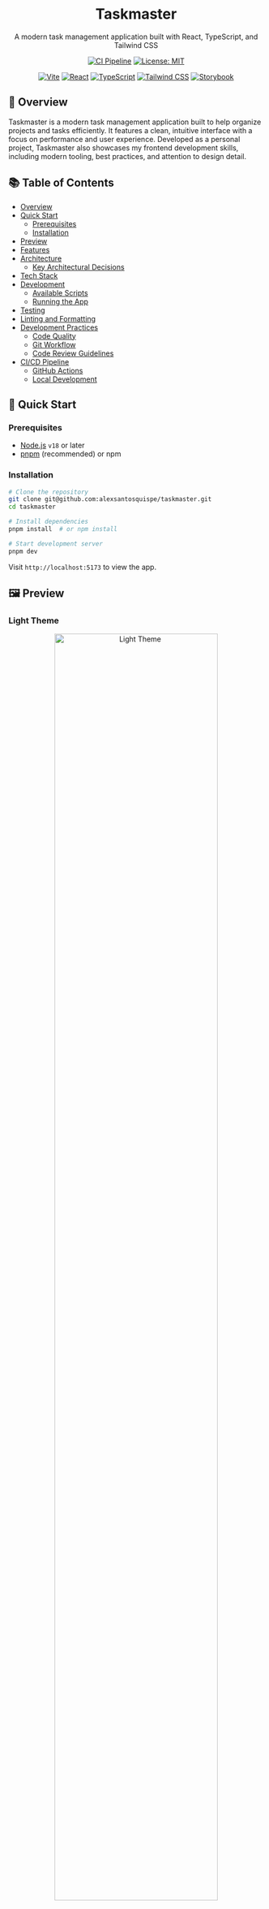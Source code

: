 <div align="center">
  <h1>Taskmaster</h1>
  <p align="center">
    A modern task management application built with React, TypeScript, and Tailwind CSS
  </p>

[![CI Pipeline](https://github.com/alexsantosquispe/taskmaster/actions/workflows/github_ci.yml/badge.svg?branch=main)](https://github.com/alexsantosquispe/taskmaster/actions/workflows/github_ci.yml)
[![License: MIT](https://img.shields.io/badge/License-MIT-yellow.svg)](https://opensource.org/licenses/MIT)

[![Vite](https://img.shields.io/badge/Vite-646CFF?style=for-the-badge&logo=vite&logoColor=white)](https://vitejs.dev/)
[![React](https://img.shields.io/badge/React-20232A?style=for-the-badge&logo=react&logoColor=61DAFB)](https://react.dev/)
[![TypeScript](https://img.shields.io/badge/TypeScript-3178C6?style=for-the-badge&logo=typescript&logoColor=white)](https://www.typescriptlang.org/)
[![Tailwind CSS](https://img.shields.io/badge/TailwindCSS-06B6D4?style=for-the-badge&logo=tailwindcss&logoColor=white)](https://tailwindcss.com/)
[![Storybook](https://img.shields.io/badge/Storybook-FF4785?style=for-the-badge&logo=storybook&logoColor=white)](https://storybook.js.org/)

</div>

## 📌 Overview

Taskmaster is a modern task management application built to help organize projects and tasks efficiently. It features a clean, intuitive interface with a focus on performance and user experience. Developed as a personal project, Taskmaster also showcases my frontend development skills, including modern tooling, best practices, and attention to design detail.

## 📚 Table of Contents

- [Overview](#overview)
- [Quick Start](#quick-start)
  - [Prerequisites](#prerequisites)
  - [Installation](#installation)
- [Preview](#preview)
- [Features](#features)
- [Architecture](#architecture)
  - [Key Architectural Decisions](#key-architectural-decisions)
- [Tech Stack](#tech-stack)
- [Development](#development)
  - [Available Scripts](#available-scripts)
  - [Running the App](#running-the-app)
- [Testing](#testing)
- [Linting and Formatting](#linting-and-formatting)
- [Development Practices](#development-practices)
  - [Code Quality](#code-quality)
  - [Git Workflow](#git-workflow)
  - [Code Review Guidelines](#code-review-guidelines)
- [CI/CD Pipeline](#cicd-pipeline)
  - [GitHub Actions](#github-actions)
  - [Local Development](#local-development)

## 🚀 Quick Start

### Prerequisites

- [Node.js](https://nodejs.org/) `v18` or later
- [pnpm](https://pnpm.io/) (recommended) or npm

### Installation

```bash
# Clone the repository
git clone git@github.com:alexsantosquispe/taskmaster.git
cd taskmaster

# Install dependencies
pnpm install  # or npm install

# Start development server
pnpm dev
```

Visit `http://localhost:5173` to view the app.

## 🖼️ Preview

### Light Theme

<div align="center">
  <img src="./screenshots/light.webp" alt="Light Theme" width="80%"/>
</div>

### Dark Theme

<div align="center">
  <img src="./screenshots/dark.webp" alt="Dark Theme" width="80%"/>
</div>

## 🚀 Features

- 📝 Create and manage tasks and projects
- 👥 Multi-user support
- 🌓 Light and dark mode
- 📱 Responsive design
- 🧪 Component testing with Jest and React Testing Library
- 📖 Component documentation with Storybook
- 🚀 Fast development with Vite
- 🎨 Modern UI with Tailwind CSS
- 🔍 Type-safe with TypeScript

## 🏗️ Architecture

The application follows a modern React architecture with a focus on component composition and separation of concerns:

```
src/
├── components/           # Reusable UI components
│   ├── atoms/           # Atomic design atoms (basic building blocks)
│   └── molecules/       # Composed components from atoms
├── config/              # Application configuration
├── contexts/            # React context providers
├── hooks/               # Custom React hooks
├── icons/               # SVG icons and icon components
├── models/              # TypeScript interfaces and types
├── pages/               # Page components (routes)
│   ├── Dashboard/       # Main dashboard view
│   ├── Tasks/           # Tasks management
│   ├── Projects/        # Projects management
│   ├── Reports/         # Analytics and reporting
│   └── Detail/          # Detailed view components
├── services/            # API and service layer
└── utils/               # Utility functions and helpers
    └── mocks/           # Mock data for development
```

### Key Architectural Decisions

1. **Component Architecture**:
   - Atomic Design methodology for component organization
   - Reusable, composable UI components
   - Container/Presentational component pattern

2. **State Management**:
   - React Context API for global state
   - Local component state for UI-specific state

3. **Styling**:
   - Utility-first CSS with Tailwind CSS
   - Component-scoped styles

4. **Type Safety**:
   - Full TypeScript support
   - Strict type checking enabled

## 📦 Tech Stack

- **Frontend Framework**: React 18
- **Language**: TypeScript
- **Build Tool**: Vite
- **Styling**: Tailwind CSS
- **Testing**: Jest, React Testing Library
- **Linting**: ESLint
- **Formatting**: Prettier
- **Version Control**: Git

## 🚀 Development

### Available Scripts

- `dev` - Start development server
- `build` - Build for production
- `preview` - Preview production build
- `test` - Run tests
- `test:coverage` - Run tests with coverage
- `test:update` - Update test snapshots
- `lint` - Run linter
- `format` - Format code with Prettier
- `storybook` - Start Storybook
- `build-storybook` - Build Storybook

### Running the App

1. Start the development server:

   ```bash
   pnpm dev
   ```

   The app will be available at `http://localhost:5173`

2. (Optional) Run Storybook to view components in isolation:
   ```bash
   pnpm storybook
   ```
   Storybook will be available at `http://localhost:6006`

## 🧪 Testing

We use Jest and React Testing Library for testing our components and utilities. To run the tests, use the following commands:

```bash
# Run all tests
pnpm test

# Run tests with coverage
pnpm test:coverage

# Update test snapshots
pnpm test:update

# Run tests in watch mode
pnpm test:watch
```

## 🧹 Linting and Formatting

This project uses ESLint for code linting and Prettier for code formatting. We recommend setting up your editor to automatically format and fix linting issues on save.

## 🛠 Development Practices

### Code Quality

- **TypeScript**: Strict mode enabled for type safety
- **ESLint**: Custom configuration following best practices
- **Prettier**: Consistent code formatting
- **Husky**: Git hooks for pre-commit and pre-push
  - Pre-commit: Runs linting and type checking
  - Pre-push: Runs tests to ensure code quality

### Git Workflow

1. **Branch Naming**: `feature/feature-name`, `bugfix/description`, `hotfix/description`
2. **Commit Messages**: Follow [Conventional Commits](https://www.conventionalcommits.org/)
3. **Pull Requests**:
   - Link to related issues
   - Include screenshots for UI changes
   - Request code reviews
   - Ensure all tests pass

### Code Review Guidelines

- Follow SOLID principles
- Keep components small and focused
- Write meaningful commit messages
- Add appropriate test coverage
- Document complex logic

## 🚀 CI/CD Pipeline

### GitHub Actions

The project includes GitHub Actions workflows for continuous integration:

1. **CI Pipeline** ([.github/workflows/github_ci.yml](https://github.com/alexsantosquispe/taskmaster/actions/workflows/github_ci.yml))
   - Runs on every push and pull request
   - Checks code formatting with Prettier
   - Runs ESLint for code quality
   - Executes unit tests with Jest
   - Generates test coverage reports
   - Builds the application

2. **Deployment**
   - Automatic deployment to production on merge to `main`
   - Preview deployments for pull requests

### Local Development

#### Pre-commit Hooks

Husky is configured to run the following on `git commit`:

- Linting with ESLint
- Type checking with TypeScript
- Formatting with Prettier

#### Pre-push Hooks

Before pushing to remote:

- Runs the full test suite
- Ensures all tests pass
- Verifies build process

```bash
# Run linter
pnpm lint

# Fix linting issues
pnpm lint:fix

# Format code
pnpm format
```

---
